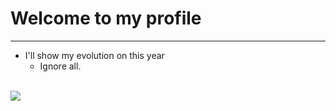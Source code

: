 # Welcome to my profile
<hr>

  * I'll show my evolution on this year
    * Ignore all.

<br>
<img src="https://media4.giphy.com/media/26tn33aiTi1jkl6H6/200.gif">

<code>
 
</code>
